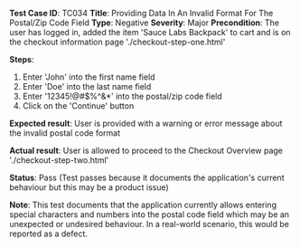 **Test Case ID**: TC034
**Title**: Providing Data In An Invalid Format For The Postal/Zip Code Field
**Type**: Negative
**Severity**: Major
**Precondition**: The user has logged in, added the item 'Sauce Labs Backpack' to cart and is on the checkout information page './checkout-step-one.html'

**Steps**:
1. Enter 'John' into the first name field
2. Enter 'Doe' into the last name field
3. Enter '12345!@#$%^&*' into the postal/zip code field
4. Click on the 'Continue' button

**Expected result**: User is provided with a warning or error message about the invalid postal code format

**Actual result**: User is allowed to proceed to the Checkout Overview page './checkout-step-two.html'

**Status**: Pass (Test passes because it documents the application's current behaviour but this may be a product issue)

**Note**: This test documents that the application currently allows entering special characters and numbers into the postal code field which may be an unexpected or undesired behaviour. In a real-world scenario, this would be reported as a defect.